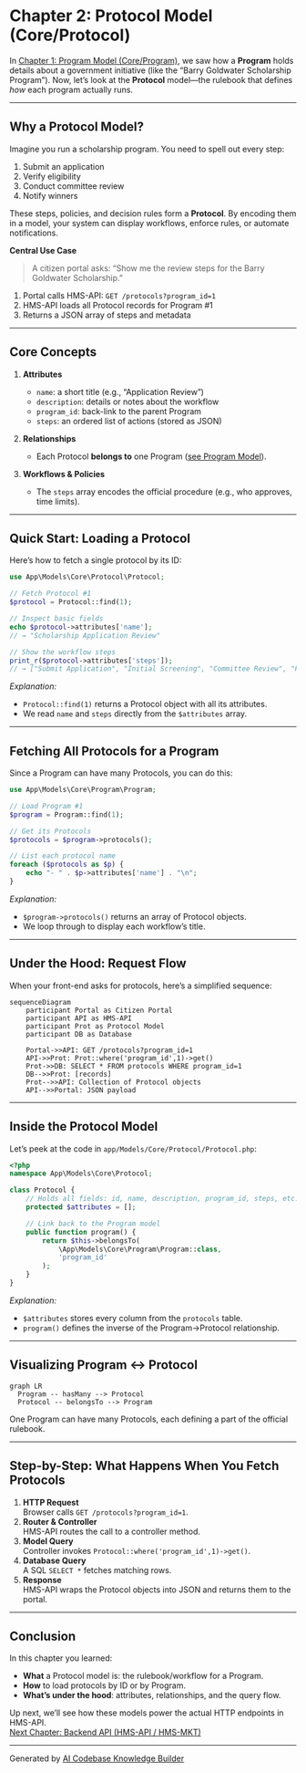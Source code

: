 # Chapter 2: Protocol Model (Core/Protocol)

In [Chapter 1: Program Model (Core/Program)](01_program_model__core_program__.md), we saw how a **Program** holds details about a government initiative (like the “Barry Goldwater Scholarship Program”). Now, let’s look at the **Protocol** model—the rulebook that defines _how_ each program actually runs.

---

## Why a Protocol Model?

Imagine you run a scholarship program. You need to spell out every step:
1. Submit an application  
2. Verify eligibility  
3. Conduct committee review  
4. Notify winners  

These steps, policies, and decision rules form a **Protocol**. By encoding them in a model, your system can display workflows, enforce rules, or automate notifications.

**Central Use Case**  
> A citizen portal asks: “Show me the review steps for the Barry Goldwater Scholarship.”  
1. Portal calls HMS-API: `GET /protocols?program_id=1`  
2. HMS-API loads all Protocol records for Program #1  
3. Returns a JSON array of steps and metadata  

---

## Core Concepts

1. **Attributes**  
   - `name`: a short title (e.g., “Application Review”)  
   - `description`: details or notes about the workflow  
   - `program_id`: back-link to the parent Program  
   - `steps`: an ordered list of actions (stored as JSON)  

2. **Relationships**  
   - Each Protocol **belongs to** one Program ([see Program Model](01_program_model__core_program__.md)).  

3. **Workflows & Policies**  
   - The `steps` array encodes the official procedure (e.g., who approves, time limits).  

---

## Quick Start: Loading a Protocol

Here’s how to fetch a single protocol by its ID:

```php
use App\Models\Core\Protocol\Protocol;

// Fetch Protocol #1
$protocol = Protocol::find(1);

// Inspect basic fields
echo $protocol->attributes['name'];
// → "Scholarship Application Review"

// Show the workflow steps
print_r($protocol->attributes['steps']);
// → ["Submit Application", "Initial Screening", "Committee Review", "Final Decision"]
```

*Explanation:*  
- `Protocol::find(1)` returns a Protocol object with all its attributes.  
- We read `name` and `steps` directly from the `$attributes` array.

---

## Fetching All Protocols for a Program

Since a Program can have many Protocols, you can do this:

```php
use App\Models\Core\Program\Program;

// Load Program #1
$program = Program::find(1);

// Get its Protocols
$protocols = $program->protocols();

// List each protocol name
foreach ($protocols as $p) {
    echo "- " . $p->attributes['name'] . "\n";
}
```

*Explanation:*  
- `$program->protocols()` returns an array of Protocol objects.  
- We loop through to display each workflow’s title.

---

## Under the Hood: Request Flow

When your front-end asks for protocols, here’s a simplified sequence:

```mermaid
sequenceDiagram
    participant Portal as Citizen Portal
    participant API as HMS-API
    participant Prot as Protocol Model
    participant DB as Database

    Portal->>API: GET /protocols?program_id=1
    API->>Prot: Prot::where('program_id',1)->get()
    Prot->>DB: SELECT * FROM protocols WHERE program_id=1
    DB-->>Prot: [records]
    Prot-->>API: Collection of Protocol objects
    API-->>Portal: JSON payload
```

---

## Inside the Protocol Model

Let’s peek at the code in `app/Models/Core/Protocol/Protocol.php`:

```php
<?php
namespace App\Models\Core\Protocol;

class Protocol {
    // Holds all fields: id, name, description, program_id, steps, etc.
    protected $attributes = [];

    // Link back to the Program model
    public function program() {
        return $this->belongsTo(
            \App\Models\Core\Program\Program::class,
            'program_id'
        );
    }
}
```

*Explanation:*  
- `$attributes` stores every column from the `protocols` table.  
- `program()` defines the inverse of the Program→Protocol relationship.

---

## Visualizing Program ↔ Protocol

```mermaid
graph LR
  Program -- hasMany --> Protocol
  Protocol -- belongsTo --> Program
```

One Program can have many Protocols, each defining a part of the official rulebook.

---

## Step-by-Step: What Happens When You Fetch Protocols

1. **HTTP Request**  
   Browser calls `GET /protocols?program_id=1`.  
2. **Router & Controller**  
   HMS-API routes the call to a controller method.  
3. **Model Query**  
   Controller invokes `Protocol::where('program_id',1)->get()`.  
4. **Database Query**  
   A SQL `SELECT *` fetches matching rows.  
5. **Response**  
   HMS-API wraps the Protocol objects into JSON and returns them to the portal.

---

## Conclusion

In this chapter you learned:

- **What** a Protocol model is: the rulebook/workflow for a Program.  
- **How** to load protocols by ID or by Program.  
- **What’s under the hood**: attributes, relationships, and the query flow.

Up next, we’ll see how these models power the actual HTTP endpoints in HMS-API.  
[Next Chapter: Backend API (HMS-API / HMS-MKT)](03_backend_api__hms_api___hms_mkt__.md)

---

Generated by [AI Codebase Knowledge Builder](https://github.com/The-Pocket/Tutorial-Codebase-Knowledge)